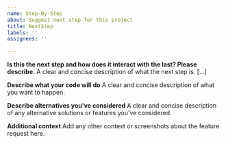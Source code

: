 ```yaml
---
name: Step-By-Step
about: Suggest next step for this project
title: NextStep
labels: ''
assignees: ''

---
```


**Is this the next step and how does it interact with the last? Please describe.**
A clear and concise description of what the next step is. [...]

**Describe what your code will do**
A clear and concise description of what you want to happen.

**Describe alternatives you've considered**
A clear and concise description of any alternative solutions or features you've considered.

**Additional context**
Add any other context or screenshots about the feature request here.
